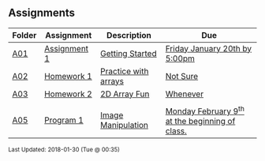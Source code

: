 ## Assignments
| Folder | Assignment | Description | Due|
 | ------------|------------|------------|------------|
 | [A01](https://github.com/rugbyprof/1063-Data-Structures/tree/master/Assignments/A01) | [ Assignment 1 ](https://github.com/rugbyprof/1063-Data-Structures/tree/master/Assignments/A01) | [ Getting Started](https://github.com/rugbyprof/1063-Data-Structures/tree/master/Assignments/A01) | [Friday January 20th by 5:00pm](https://github.com/rugbyprof/1063-Data-Structures/tree/master/Assignments/A01) |
 | [A02](https://github.com/rugbyprof/1063-Data-Structures/tree/master/Assignments/[A01](https://github.com/rugbyprof/1063-Data-Structures/tree/master/Assignments/A01)) | [ Homework 1 ](https://github.com/rugbyprof/1063-Data-Structures/tree/master/Assignments/[A01](https://github.com/rugbyprof/1063-Data-Structures/tree/master/Assignments/A01)) | [ Practice with arrays](https://github.com/rugbyprof/1063-Data-Structures/tree/master/Assignments/[A01](https://github.com/rugbyprof/1063-Data-Structures/tree/master/Assignments/A01)) | [Not Sure](https://github.com/rugbyprof/1063-Data-Structures/tree/master/Assignments/[A01](https://github.com/rugbyprof/1063-Data-Structures/tree/master/Assignments/A01)) |
 | [A03](https://github.com/rugbyprof/1063-Data-Structures/tree/master/Assignments/[A01](https://github.com/rugbyprof/1063-Data-Structures/tree/master/Assignments/A01)) | [ Homework 2 ](https://github.com/rugbyprof/1063-Data-Structures/tree/master/Assignments/[A01](https://github.com/rugbyprof/1063-Data-Structures/tree/master/Assignments/A01)) | [ 2D Array Fun](https://github.com/rugbyprof/1063-Data-Structures/tree/master/Assignments/[A01](https://github.com/rugbyprof/1063-Data-Structures/tree/master/Assignments/A01)) | [Whenever](https://github.com/rugbyprof/1063-Data-Structures/tree/master/Assignments/[A01](https://github.com/rugbyprof/1063-Data-Structures/tree/master/Assignments/A01)) |
 |  |
 | [A05](https://github.com/rugbyprof/1063-Data-Structures/tree/master/Assignments/[A01](https://github.com/rugbyprof/1063-Data-Structures/tree/master/Assignments/A01)) | [ Program 1 ](https://github.com/rugbyprof/1063-Data-Structures/tree/master/Assignments/[A01](https://github.com/rugbyprof/1063-Data-Structures/tree/master/Assignments/A01)) | [ Image Manipulation](https://github.com/rugbyprof/1063-Data-Structures/tree/master/Assignments/[A01](https://github.com/rugbyprof/1063-Data-Structures/tree/master/Assignments/A01)) | [Monday February 9<sup>th</sup> at the beginning of class.](https://github.com/rugbyprof/1063-Data-Structures/tree/master/Assignments/[A01](https://github.com/rugbyprof/1063-Data-Structures/tree/master/Assignments/A01)) |

<sup>Last Updated: 2018-01-30 (Tue @ 00:35)</sup>